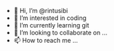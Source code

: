 - 👋 Hi, I’m @rintusibi
- 👀 I’m interested in coding
- 🌱 I’m currently learning git
- 💞️ I’m looking to collaborate on ...
- 📫 How to reach me ...

<!---
rintusibi/rintusibi is a ✨ special ✨ repository because its `README.md` (this file) appears on your GitHub profile.
You can click the Preview link to take a look at your changes.
--->
